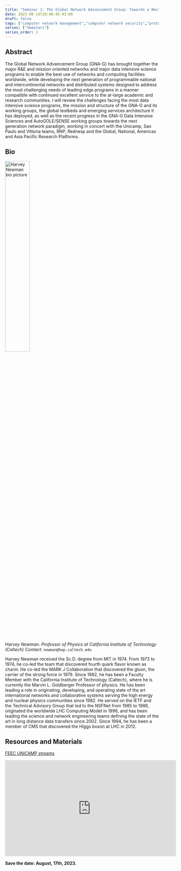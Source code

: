 ```yaml
---
title: "Seminar 1: The Global Network Advancement Group: Towards a Next Generation System for Data Intensive Sciences"
date: 2023-08-14T20:40:45-03:00
draft: false
tags: ["computer network management","computer network security","protocols","resource allocation","network planning","traffic"]
series: ["Seminars"]
series_order: 1
---
```


## Abstract
The Global Network Advancement Group (GNA-G) has brought together the major R&E and mission oriented networks and major data intensive science programs to enable the best use of networks and computing facilities worldwide, while developing the next generation of programmable national and intercontinental networks and distributed systems designed to address the most challenging needs of leading edge programs in a manner compatible with continued excellent service to the at-large academic and research communities. I will review the challenges facing the most data intensive science programs, the mission and structure of the GNA-G and its working groups, the global testbeds and emerging services architecture it has deployed, as well as the recent progress in the GNA-G Data Intensive Sciences and AutoGOLE/SENSE working groups towards the next generation network paradigm, working in concert with the Unicamp, Sao Paulo and Vittoria teams, RNP, Rednesp and the Global, National, Americas and Asia Pacific Research Platforms.


## Bio
<img alt="Harvey Newman bio picture" src="/seminars/first/harvey_newman_white_bkg.png" style="width: 40%; height: 160x;">

*Harvey Newman. Professor of Physics at California Institute of Technology (Caltech)*
*Contact:* `newman@hep.caltech.edu`

Harvey Newman received the Sc.D. degree from MIT in 1974. From 1973 to 1974, he co-led the team that discovered fourth quark flavor known as charm. He co-led the MARK J Collaboration that discovered the gluon, the carrier of the strong force in 1979. Since 1982, he has been a Faculty Member with the California Institute of Technology (Caltech), where he is currently the Marvin L. Goldberger Professor of physics. He has been leading a role in originating, developing, and operating state of the art international networks and collaborative systems serving the high energy and nuclear physics communities since 1982. He served on the IETF and the Technical Advisory Group that led to the NSFNet from 1985 to 1986, originated the worldwide LHC Computing Model in 1996, and has been leading the science and network engineering teams defining the state of the art in long distance data transfers since 2002. Since 1994, he has been a member of CMS that discovered the Higgs boson at LHC in 2012.

## Resources and Materials

[FEEC UNICAMP streams](https://www.youtube.com/@feec-unicamp/streams)

<iframe width="560" height="315" src="https://www.youtube.com/embed/" title="YouTube video player" frameborder="0" allow="accelerometer; autoplay; clipboard-write; encrypted-media; gyroscope; picture-in-picture; web-share" allowfullscreen></iframe>

**Save the date: August, 17th, 2023.**


